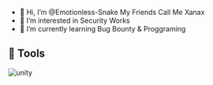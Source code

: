 - 👋 Hi, I’m @Emotionless-Snake My Friends Call Me Xanax
- 👀 I’m interested in Security Works
- 🌱 I’m currently learning Bug Bounty & Proggraming
## 🔧 Tools

![unity](https://icons-for-free.com/download-icon-unity-1324440248727035292_64.png)
